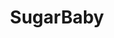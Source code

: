 ---
title: SugarBaby
crosslinks:
- MGTOW
- TheDepthsBelow
- AsiansGoneWild
- SugarDaddy
- PetiteGoneWild
- announcements
---